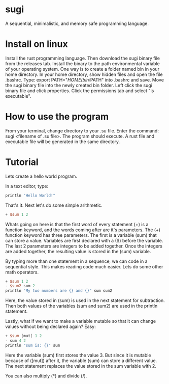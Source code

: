 # sugi
A sequential, minimalistic, and memory safe programming language.

# Install on linux
Install the rust programming language.
Then download the sugi binary file from the releases tab.
Install the binary to the path environmental variable of your operating system.
One way is to create a folder named bin in your home directory.
In your home directory, show hidden files and open the file .bashrc.
Type: export PATH="$HOME/bin:$PATH" into .bashrc and save.
Move the sugi binary file into the newly created bin folder.
Left click the sugi binary file and click properties.
Click the permissions tab and select "is executable".

# How to use the program
From your terminal, change directory to your .su file.
Enter the command: sugi <filename of .su file>.
The program should execute.
A rust file and executable file will be generated in the same directory.

# Tutorial

Lets create a hello world program.

In a text editor, type: 

```v
println "Hello World!"
```

That's it. Next let's do some simple arithmetic. 

```v
+ $sum 1 2
```
Whats going on here is that the first word of every statement (+) is a function keyword, and the words coming after are it's parameters. The (+) function keyword has three parameters. The first is a variable (sum) that can store a value. Variables are first declared with a ($) before the variable. The last 2 parameters are integers to be added together. Once the integers are added together, the resulting value is stored in the (sum) variable.

By typing more than one statement in a sequence, we can code in a sequential style. This makes reading code much easier. Lets do some other math operators.

```v
+ $sum 1 2
- $sum2 sum 2
println "My two numbers are {} and {}" sum sum2
```
Here, the value stored in (sum) is used in the next statement for subtraction. Then both values of the variables (sum and sum2) are used in the println statement.

Lastly, what if we want to make a variable mutable so that it can change values without being declared again? Easy:

```v
+ $sum [mut] 1 2
- sum 4 2
println "sum is: {}" sum
```
Here the variable (sum) first stores the value 3. But since it is mutable because of ([mut]) after it, the variable (sum) can store a different value. The next statement replaces the value stored in the sum variable with 2.

You can also multiply (*) and divide (/).



